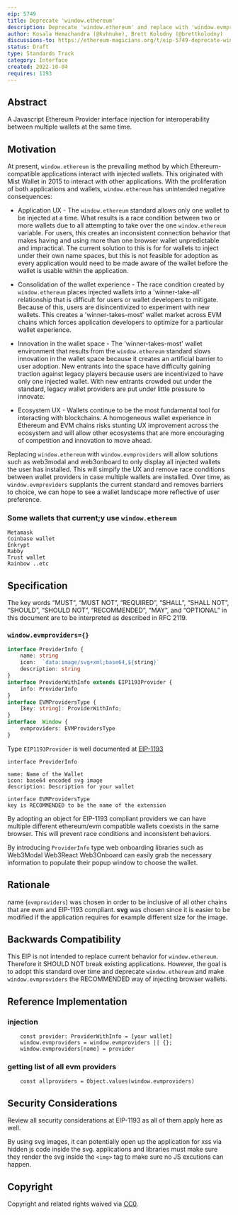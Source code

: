 ```yaml
---
eip: 5749
title: Deprecate 'window.ethereum'
description: Deprecate 'window.ethereum' and replace with 'window.evmproviders' to improve UX and spur innovation in the wallet space
author: Kosala Hemachandra (@kvhnuke), Brett Kolodny (@brettkolodny)
discussions-to: https://ethereum-magicians.org/t/eip-5749-deprecate-window-ethereum/11195
status: Draft
type: Standards Track
category: Interface
created: 2022-10-04
requires: 1193
---
```



## Abstract

A Javascript Ethereum Provider interface injection for interoperability between multiple wallets at the same time.

## Motivation

At present, `window.ethereum` is the prevailing method by which Ethereum-compatible applications interact with injected wallets. This originated with Mist Wallet in 2015 to interact with other applications. With the proliferation of both applications and wallets, `window.ethereum` has unintended negative consequences:

- Application UX - The `window.ethereum` standard allows only one wallet to be injected at a time. What results is a race condition between two or more wallets due to all attempting to take over the one `window.ethereum` variable. For users, this creates an inconsistent connection behavior that makes having and using more than one browser wallet unpredictable and impractical. The current solution to this is for for wallets to inject under their own name spaces, but this is not feasible for adoption as every application would need to be made aware of the wallet before the wallet is usable within the application.

- Consolidation of the wallet experience - The race condition created by `window.ethereum` places injected wallets into a 'winner-take-all' relationship that is difficult for users or wallet developers to mitigate. Because of this, users are disincentivized to experiment with new wallets. This creates a 'winner-takes-most' wallet market across EVM chains which forces application developers to optimize for a particular wallet experience.

- Innovation in the wallet space - The 'winner-takes-most' wallet environment that results from the `window.ethereum` standard slows innovation in the wallet space because it creates an artificial barrier to user adoption. New entrants into the space have difficulty gaining traction against legacy players because users are incentivized to have only one injected wallet. With new entrants crowded out under the standard, legacy wallet providers are put under little pressure to innovate.

- Ecosystem UX - Wallets continue to be the most fundamental tool for interacting with blockchains. A homogeneous wallet experience in Ethereum and EVM chains risks stunting UX improvement across the ecosystem and will allow other ecosystems that are more encouraging of competition and innovation to move ahead. 


Replacing `window.ethereum` with `window.evmproviders` will allow solutions such as web3modal and web3onboard to only display all injected wallets the user has installed. This will simpify the UX and remove race conditions between wallet providers in case multiple wallets are installed. Over time, as `window.evmproviders` supplants the current standard and removes barriers to choice, we can hope to see a wallet landscape more reflective of user preference.



### Some wallets that current;y use `window.ethereum`
	Metamask
	Coinbase wallet
	Enkrypt
	Rabby
	Trust wallet
	Rainbow ..etc

## Specification
The key words “MUST”, “MUST NOT”, “REQUIRED”, “SHALL”, “SHALL NOT”, “SHOULD”, “SHOULD NOT”, “RECOMMENDED”, “MAY”, and “OPTIONAL” in this document are to be interpreted as described in RFC 2119.

### `window.evmproviders={}`


```typescript
interface ProviderInfo {
	name: string
	icon:  `data:image/svg+xml;base64,${string}`
	description: string
}
interface ProviderWithInfo extends EIP1193Provider {
	info: ProviderInfo
}
interface EVMProvidersType {
	[key: string]: ProviderWithInfo;
}
interface  Window {
	evmproviders: EVMProvidersType
}
```
Type `EIP1193Provider` is well documented at [EIP-1193](./eip-1193.md)

```
interface ProviderInfo

name: Name of the Wallet
icon: base64 encoded svg image
description: Description for your wallet
```

```
interface EVMProvidersType
key is RECOMMENDED to be the name of the extension
```
By adopting an object for EIP-1193 compliant providers we can have multiple different ethereum/evm compatible wallets coexists in the same browser. This will prevent race conditions and inconsistent behaviors.

By introducing `ProviderInfo` type web onboarding libraries such as 
	Web3Modal
	Web3React
	Web3Onboard
can easily grab the necessary information to populate their popup window to choose the wallet. 



## Rationale
name (`evmproviders`)  was chosen in order to be inclusive of all other chains that are evm and EIP-1193 compliant. 
**svg** was chosen since it is easier to be modified if the application requires for example different size for the image. 

## Backwards Compatibility
This EIP is not intended to replace current behavior for `window.ethereum`. Therefore it SHOULD NOT break existing applications. However, the goal is to adopt this standard over time and deprecate `window.ethereum` and make `window.evmproviders` the RECOMMENDED way of injecting browser wallets. 


## Reference Implementation
### injection
```	
	const provider: ProviderWithInfo = [your wallet]
	window.evmproviders = window.evmproviders || {};
	window.evmproviders[name] = provider
```

### getting list of all evm providers
```
	const allproviders = Object.values(window.evmproviders)
```

## Security Considerations

Review all security considerations at EIP-1193 as all of them apply here as well. 

By using svg images, it can potentially open up the application for xss via hidden js code inside the svg. applications and libraries must make sure they render the svg inside the `<img>` tag to make sure no JS excutions can happen. 

## Copyright
Copyright and related rights waived via [CC0](../LICENSE.md).
